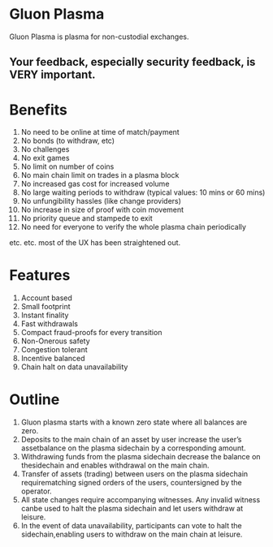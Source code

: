 # Gluon Plasma

Gluon Plasma is plasma for non-custodial exchanges. 

## Your feedback, especially security feedback, is VERY important.

# Benefits

1. No need to be online at time of match/payment
2. No bonds (to withdraw, etc)
3. No challenges
4. No exit games
5. No limit on number of coins
6. No main chain limit on trades in a plasma block
7. No increased gas cost for increased volume
8. No large waiting periods to withdraw (typical values: 10 mins or 60 mins)
9. No unfungibility hassles (like change providers)
10. No increase in size of proof with coin movement
11. No priority queue and stampede to exit
12. No need for everyone to verify the whole plasma chain periodically

etc. etc. most of the UX has been straightened out.

# Features

1. Account based
2. Small footprint
3. Instant finality
4. Fast withdrawals
5. Compact fraud-proofs for every transition
6. Non-Onerous safety
7. Congestion tolerant
8. Incentive balanced
9. Chain halt on data unavailability

# Outline

1. Gluon plasma starts with a known zero state where all balances are zero.
2. Deposits to the main chain of an asset by user increase the user’s assetbalance on the plasma sidechain by a corresponding amount.
3. Withdrawing funds from the plasma sidechain decrease the balance on thesidechain and enables withdrawal on the main chain.
4. Transfer of assets (trading) between users on the plasma sidechain requirematching signed orders of the users, countersigned by the operator.
5. All state changes require accompanying witnesses. Any invalid witness canbe used to halt the plasma sidechain and let users withdraw at leisure.
6. In the event of data unavailability, participants can vote to halt the sidechain,enabling users to withdraw on the main chain at leisure.

